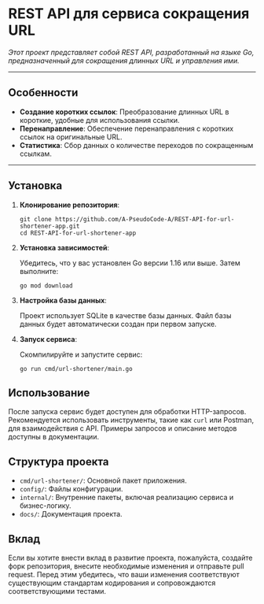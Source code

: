 # REST API для сервиса сокращения URL

*Этот проект представляет собой REST API, разработанный на языке Go, предназначенный для сокращения длинных URL и управления ими.*

---

## Особенности

- **Создание коротких ссылок**: Преобразование длинных URL в короткие, удобные для использования ссылки.
- **Перенаправление**: Обеспечение перенаправления с коротких ссылок на оригинальные URL.
- **Статистика**: Сбор данных о количестве переходов по сокращенным ссылкам.

---

## Установка

1. **Клонирование репозитория**:

   ```
   git clone https://github.com/A-PseudoCode-A/REST-API-for-url-shortener-app.git
   cd REST-API-for-url-shortener-app
   ```
2.  **Установка зависимостей**:

    Убедитесь, что у вас установлен Go версии 1.16 или выше. Затем выполните:

    `go mod download`

3.  **Настройка базы данных**:

    Проект использует SQLite в качестве базы данных. Файл базы данных будет автоматически создан при первом запуске.

4.  **Запуск сервиса**:

    Скомпилируйте и запустите сервис:

    `go run cmd/url-shortener/main.go`

Использование
-------------

После запуска сервис будет доступен для обработки HTTP-запросов. Рекомендуется использовать инструменты, такие как `curl` или Postman, для взаимодействия с API. Примеры запросов и описание методов доступны в документации.

Структура проекта
-----------------

-   `cmd/url-shortener/`: Основной пакет приложения.
-   `config/`: Файлы конфигурации.
-   `internal/`: Внутренние пакеты, включая реализацию сервиса и бизнес-логику.
-   `docs/`: Документация проекта.

Вклад
-----

Если вы хотите внести вклад в развитие проекта, пожалуйста, создайте форк репозитория, внесите необходимые изменения и отправьте pull request. Перед этим убедитесь, что ваши изменения соответствуют существующим стандартам кодирования и сопровождаются соответствующими тестами.
